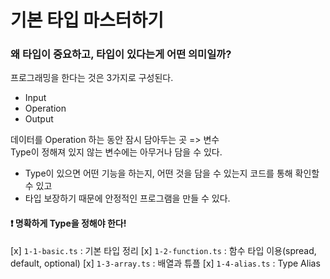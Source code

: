 # 기본 타입 마스터하기

### 왜 타입이 중요하고, 타입이 있다는게 어떤 의미일까?

프로그래밍을 한다는 것은 3가지로 구성된다. <br/>

- Input
- Operation
- Output

데이터를 Operation 하는 동안 잠시 담아두는 곳 => 변수 <br />
Type이 정해져 있지 않는 변수에는 아무거나 담을 수 있다. <br />

- Type이 있으면 어떤 기능을 하는지, 어떤 것을 담을 수 있는지 코드를 통해 확인할 수 있고
- 타입 보장하기 때문에 안정적인 프로그램을 만들 수 있다.

#### ❗ 명확하게 Type을 정해야 한다!

[x] `1-1-basic.ts` : 기본 타입 정리
[x] `1-2-function.ts` : 함수 타입 이용(spread, default, optional)
[x] `1-3-array.ts` : 배열과 튜플
[x] `1-4-alias.ts` : Type Alias
